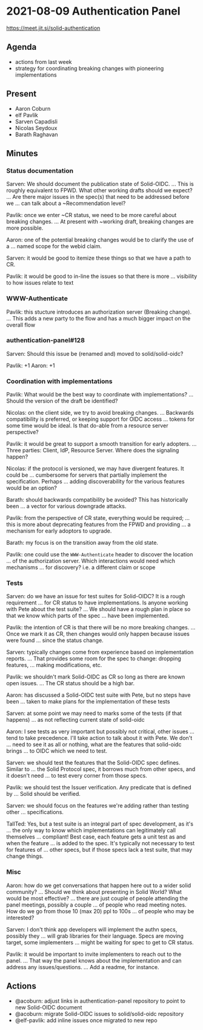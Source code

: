 # 2021-08-09 Authentication Panel

https://meet.jit.si/solid-authentication

## Agenda

* actions from last week
* strategy for coordinating breaking changes with pioneering implementations

## Present

* Aaron Coburn
* elf Pavlik
* Sarven Capadisli
* Nicolas Seydoux
* Barath Raghavan

## Minutes

### Status documentation

Sarven: We should document the publication state of Solid-OIDC.
... This is roughly equivalent to FPWD. What other working drafts should we expect?
... Are there major issues in the spec(s) that need to be addressed before we
... can talk about a ~Recommendation level?

Pavlik: once we enter ~CR status, we need to be more careful about breaking changes.
... At present with ~working draft, breaking changes are more possible.

Aaron: one of the potential breaking changes would be to clarify the use of a
... named scope for the webid claim.

Sarven: it would be good to itemize these things so that we have a path to CR.

Pavlik: it would be good to in-line the issues so that there is more
... visibility to how issues relate to text

### WWW-Authenticate

Pavlik: this stucture introduces an authorization server (Breaking change).
... This adds a new party to the flow and has a much bigger impact on the overall flow

### authentication-panel#128

Sarven: Should this issue be (renamed and) moved to solid/solid-oidc?

Pavlik: +1
Aaron: +1

### Coordination with implementations

Pavlik: What would be the best way to coordinate with implementations?
... Should the version of the draft be identified?

Nicolas: on the client side, we try to avoid breaking changes.
... Backwards compatibility is preferred, or keeping support for OIDC access
... tokens for some time would be ideal. Is that do-able from a resource server perspective?

Pavlik: it would be great to support a smooth transition for early adopters.
... Three parties: Client, IdP, Resource Server. Where does the signaling happen?

Nicolas: if the protocol is versioned, we may have divergent features. It could be
... cumbersome for servers that partially implement the specification. Perhaps
... adding discoverability for the various features would be an option?

Barath: should backwards compatibility be avoided? This has historically been
... a vector for various downgrade attacks.

Pavlik: from the perspective of CR state, everything would be required;
... this is more about deprecating features from the FPWD and providing
... a mechanism for early adoptors to upgrade.

Barath: my focus is on the transition away from the old state.

Pavlik: one could use the `WWW-Authenticate` header to discover the location
... of the authorization server. Which interactions would need which mechanisms
... for discovery? i.e. a different claim or scope

### Tests

Sarven: do we have an issue for test suites for Solid-OIDC? It is a rough requirement
... for CR status to have implementations. Is anyone working with Pete about the test suite?
... We should have a rough plan in place so that we know which parts of the spec
... have been implemented.

Pavlik: the intention of CR is that there will be no more breaking changes.
... Once we mark it as CR, then changes would only happen because issues were found
... since the status change.

Sarven: typically changes come from experience based on implementation reports.
... That provides some room for the spec to change: dropping features,
... making modifications, etc.

Pavlik: we shouldn't mark Solid-OIDC as CR so long as there are known open issues.
... The CR status should be a high bar.

Aaron: has discussed a Solid-OIDC test suite with Pete, but no steps have been
... taken to make plans for the implementation of these tests

Sarven: at some point we may need to marks some of the tests (if that happens)
... as not reflecting current state of solid-oidc

Aaron: I see tests as very important but possibly not critical, other issues
... tend to take precedence. I'll take action to talk about it with Pete. We don't
... need to see it as all or nothing, what are the features that solid-oidc brings
... to OIDC which we need to test.

Sarven: we should test the features that the Solid-OIDC spec defines. Similar to
... the Solid Protocol spec, it borrows much from other specs, and it doesn't need
... to test every corner from those specs.

Pavlik: we should test the Issuer verification. Any predicate that is defined by
... Solid should be verified.

Sarven: we should focus on the features we're adding rather than testing other 
... specifications.

TallTed: Yes, but a test suite is an integral part of spec development, as it's
... the only way to know which implementations can legitimately call themselves
... compliant! Best case, each feature gets a unit test as and when the feature 
... is added to the spec. It's typically not necessary to test for features of
... other specs, but if those specs lack a test suite, that may change things.

### Misc

Aaron: how do we get conversations that happen here out to a wider solid community?
... Should we think about presenting in Solid World? What would be most effective?
... there are just couple of people attending the panel meetings, possibly a couple
... of people who read meeting notes. How do we go from those 10 (max 20) ppl to 100s
... of people who may be interested?

Sarven: I don't think app developers will implement the authn specs, possibly they
... will grab libraries for their language. Specs are moving target, some implementers
... might be waiting for spec to get to CR status.

Pavlik: it would be important to invite implementers to reach out to the panel.
... That way the panel knows about the implementation and can address any issues/questions.
... Add a readme, for instance.

## Actions

* @acoburn: adjust links in authentication-panel repository to point to new Solid-OIDC document
* @acoburn: migrate Solid-OIDC issues to solid/solid-oidc repository
* @elf-pavlik: add inline issues once migrated to new repo
